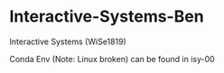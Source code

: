 # Interactive-Systems-Ben
Interactive Systems (WiSe1819)

Conda Env (Note: Linux broken) can be found in isy-00